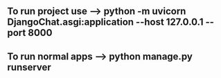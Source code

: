 <h2>To run project use --> python -m uvicorn DjangoChat.asgi:application --host 127.0.0.1 --port 8000</h2>
<h2>To run normal apps --> python manage.py runserver</h2>
